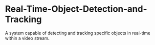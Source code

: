 # Real-Time-Object-Detection-and-Tracking
 A system capable of detecting and tracking specific objects in real-time within a video stream.
